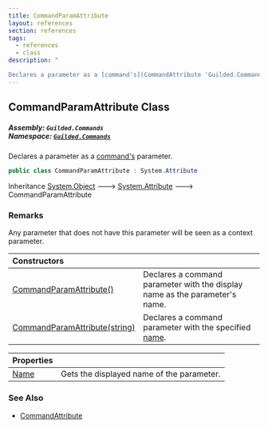 ```yaml
---
title: CommandParamAttribute
layout: references
section: references
tags:
  - references
  - class
description: "

Declares a parameter as a [command's](CommandAttribute 'Guilded.Commands.CommandAttribute') parameter."
---
```


## CommandParamAttribute Class
##### **Assembly:** `Guilded.Commands`<br/>**Namespace:** [`Guilded.Commands`](Guilded.Commands 'Guilded.Commands')

Declares a parameter as a [command's](CommandAttribute 'Guilded.Commands.CommandAttribute') parameter.

```csharp
public class CommandParamAttribute : System.Attribute
```

Inheritance [System.Object](https://docs.microsoft.com/en-us/dotnet/api/System.Object 'System.Object') &#129106; [System.Attribute](https://docs.microsoft.com/en-us/dotnet/api/System.Attribute 'System.Attribute') &#129106; CommandParamAttribute

### Remarks
  
Any parameter that does not have this parameter will be seen as a context parameter.

| Constructors | |
| :--- | :--- |
| [CommandParamAttribute()](CommandParamAttribute.CommandParamAttribute() 'Guilded.Commands.CommandParamAttribute.CommandParamAttribute()') | Declares a command parameter with the display name as the parameter's name. |
| [CommandParamAttribute(string)](CommandParamAttribute.CommandParamAttribute(string) 'Guilded.Commands.CommandParamAttribute.CommandParamAttribute(string)') | Declares a command parameter with the specified [name](CommandParamAttribute.CommandParamAttribute(string)#Guilded.Commands.CommandParamAttribute.CommandParamAttribute(string).name 'Guilded.Commands.CommandParamAttribute.CommandParamAttribute(string).name'). |

| Properties | |
| :--- | :--- |
| [Name](CommandParamAttribute.Name 'Guilded.Commands.CommandParamAttribute.Name') | Gets the displayed name of the parameter. |

### See Also
- [CommandAttribute](CommandAttribute 'Guilded.Commands.CommandAttribute')